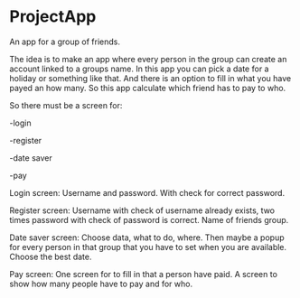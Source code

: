 # ProjectApp

An app for a group of friends.

The idea is to make an app where every person in the group can create an account linked to a groups name.
In this app you can pick a date for a holiday or something like that.
And there is an option to fill in what you have payed an how many. So this app calculate which friend has to pay to who.

So there must be a screen for:

  -login
  
  -register
  
  -date saver
  
  -pay
  
Login screen:
  Username and password. With check for correct password.
  
Register screen:
  Username with check of username already exists, two times password with check of password is correct.
  Name of friends group.
  
Date saver screen:
  Choose data, what to do, where. Then maybe a popup for every person in that group that you have to set when you are available.
  Choose the best date.
 
Pay screen:
  One screen for to fill in that a person have paid.
  A screen to show how many people have to pay and for who.
  

